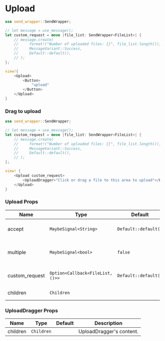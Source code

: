 # Upload

```rust demo
use send_wrapper::SendWrapper;

// let message = use_message();
let custom_request = move |file_list: SendWrapper<FileList>| {
    // message.create(
    //     format!("Number of uploaded files: {}", file_list.length()),
    //     MessageVariant::Success,
    //     Default::default(),
    // );
};

view!{
    <Upload>
        <Button>
            "upload"
        </Button>
    </Upload>
}
```

### Drag to upload

```rust demo
use send_wrapper::SendWrapper;

// let message = use_message();
let custom_request = move |file_list: SendWrapper<FileList>| {
    // message.create(
    //     format!("Number of uploaded files: {}", file_list.length()),
    //     MessageVariant::Success,
    //     Default::default(),
    // );
};

view! {
    <Upload custom_request>
        <UploadDragger>"Click or drag a file to this area to upload"</UploadDragger>
    </Upload>
}
```

### Upload Props

| Name           | Type                             | Default              | Description                          |
| -------------- | -------------------------------- | -------------------- | ------------------------------------ |
| accept         | `MaybeSignal<String>`            | `Default::default()` | The accept type of upload.           |
| multiple       | `MaybeSignal<bool>`              | `false`              | Allow multiple files to be selected. |
| custom_request | `Option<Callback<FileList, ()>>` | `Default::default()` | Customize upload request.            |
| children       | `Children`                       |                      | Upload's content.                    |

### UploadDragger Props

| Name     | Type       | Default | Description              |
| -------- | ---------- | ------- | ------------------------ |
| children | `Children` |         | UploadDragger's content. |
